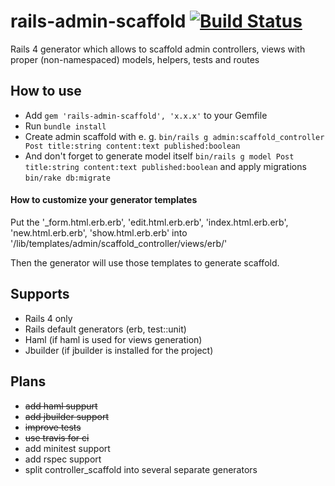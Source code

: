 rails-admin-scaffold [![Build Status](https://travis-ci.org/dhampik/rails-admin-scaffold.png?branch=master)](https://travis-ci.org/dhampik/rails-admin-scaffold)
====================

Rails 4 generator which allows to scaffold admin controllers, views with proper (non-namespaced) models, helpers, tests and routes

How to use
-----------
* Add ```gem 'rails-admin-scaffold', 'x.x.x'``` to your Gemfile
* Run ```bundle install```
* Create admin scaffold with e. g. ```bin/rails g admin:scaffold_controller Post title:string content:text published:boolean```
* And don't forget to generate model itself ```bin/rails g model Post title:string content:text published:boolean``` and apply migrations ```bin/rake db:migrate```

#### How to customize your generator templates

Put the '_form.html.erb.erb', 'edit.html.erb.erb', 'index.html.erb.erb', 'new.html.erb.erb', 'show.html.erb.erb' into '/lib/templates/admin/scaffold_controller/views/erb/'

Then the generator will use those templates to generate scaffold.





Supports
--------
* Rails 4 only
* Rails default generators (erb, test::unit)
* Haml (if haml is used for views generation)
* Jbuilder (if jbuilder is installed for the project)

Plans
------
* <del>add haml suppurt</del>
* <del>add jbuilder support</del>
* <del>improve tests</del>
* <del>use travis for ci</del>
* add minitest support
* add rspec support
* split controller_scaffold into several separate generators
